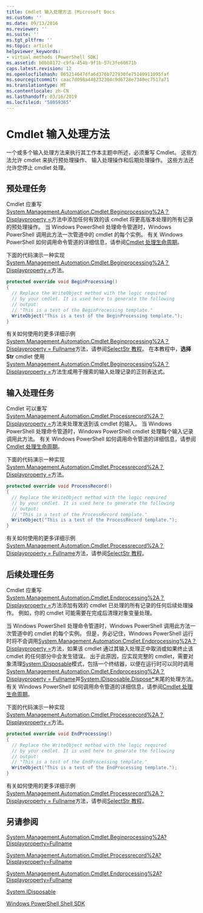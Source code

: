 ```yaml
---
title: Cmdlet 输入处理方法 |Microsoft Docs
ms.custom: ''
ms.date: 09/13/2016
ms.reviewer: ''
ms.suite: ''
ms.tgt_pltfrm: ''
ms.topic: article
helpviewer_keywords:
- virtual methods (PowerShell SDK]
ms.assetid: b0bb8172-c9fa-454b-9f1b-57c3fe60671b
caps.latest.revision: 12
ms.openlocfilehash: 065214647dfa6d376b727930fe75140911095faf
ms.sourcegitcommit: caac7d098a448232304c9d6728e7340ec7517a71
ms.translationtype: MT
ms.contentlocale: zh-CN
ms.lasthandoff: 03/16/2019
ms.locfileid: "58059365"
---
```

# <a name="cmdlet-input-processing-methods"></a>Cmdlet 输入处理方法

一个或多个输入处理方法来执行其工作本主题中所述，必须重写 Cmdlet。 这些方法允许 cmdlet 来执行预处理操作、 输入处理操作和后期处理操作。 这些方法还允许您停止 cmdlet 处理。

## <a name="pre-processing-tasks"></a>预处理任务

Cmdlet 应重写[System.Management.Automation.Cmdlet.Beginprocessing%2A？Displayproperty =](/dotnet/api/system.management.automation.cmdlet.beginprocessing?view=powershellsdk-1.1.0)方法中添加任何有效的该 cmdlet 将更高版本处理的所有记录的预处理操作。 当 Windows PowerShell 处理命令管道时，Windows PowerShell 调用此方法一次管道中的 cmdlet 的每个实例。 有关 Windows PowerShell 如何调用命令管道的详细信息，请参阅[Cmdlet 处理生命周期](https://msdn.microsoft.com/en-us/3202f55c-314d-4ac3-ad78-4c7ca72253c5)。

下面的代码演示一种实现[System.Management.Automation.Cmdlet.Beginprocessing%2A？Displayproperty =](/dotnet/api/system.management.automation.cmdlet.beginprocessing?view=powershellsdk-1.1.0)方法。

```csharp
protected override void BeginProcessing()
{
  // Replace the WriteObject method with the logic required
  // by your cmdlet. It is used here to generate the following
  // output:
  // "This is a test of the BeginProcessing template."
  WriteObject("This is a test of the BeginProcessing template.");
}
```

有关如何使用的更多详细示例[System.Management.Automation.Cmdlet.Beginprocessing%2A？Displayproperty = Fullname](/dotnet/api/system.management.automation.cmdlet.beginprocessing?view=powershellsdk-1.1.0)方法，请参阅[SelectStr 教程](./selectstr-tutorial.md)。 在本教程中，**选择 Str** cmdlet 使用[System.Management.Automation.Cmdlet.Beginprocessing%2A？Displayproperty =](/dotnet/api/system.management.automation.cmdlet.beginprocessing?view=powershellsdk-1.1.0)方法生成用于搜索的输入处理记录的正则表达式。

## <a name="input-processing-tasks"></a>输入处理任务

Cmdlet 可以重写[System.Management.Automation.Cmdlet.Processrecord%2A？Displayproperty =](/dotnet/api/system.management.automation.cmdlet.processrecord?view=powershellsdk-1.1.0)方法来处理发送到该 cmdlet 的输入。 当 Windows PowerShell 处理命令管道时，Windows PowerShell cmdlet 处理每个输入记录调用此方法。 有关 Windows PowerShell 如何调用命令管道的详细信息，请参阅[Cmdlet 处理生命周期](https://msdn.microsoft.com/en-us/3202f55c-314d-4ac3-ad78-4c7ca72253c5)。

下面的代码演示一种实现[System.Management.Automation.Cmdlet.Processrecord%2A？Displayproperty =](/dotnet/api/system.management.automation.cmdlet.processrecord?view=powershellsdk-1.1.0)方法。

```csharp
protected override void ProcessRecord()
{
  // Replace the WriteObject method with the logic required
  // by your cmdlet. It is used here to generate the following
  // output:
  // "This is a test of the ProcessRecord template."
  WriteObject("This is a test of the ProcessRecord template.");
}
```

有关如何使用的更多详细示例[System.Management.Automation.Cmdlet.Processrecord%2A？Displayproperty = Fullname](/dotnet/api/system.management.automation.cmdlet.processrecord?view=powershellsdk-1.1.0)方法，请参阅[SelectStr 教程](./selectstr-tutorial.md)。

## <a name="post-processing-tasks"></a>后续处理任务

Cmdlet 应重写[System.Management.Automation.Cmdlet.Endprocessing%2A？Displayproperty =](/dotnet/api/system.management.automation.cmdlet.endprocessing?view=powershellsdk-1.1.0)方法添加有效的 cmdlet 已处理的所有记录的任何后续处理操作。 例如，你的 cmdlet 可能需要在完成后清理对象变量处理。

当 Windows PowerShell 处理命令管道时，Windows PowerShell 调用此方法一次管道中的 cmdlet 的每个实例。 但是，务必记住，Windows PowerShell 运行时将不会调用[System.Management.Automation.Cmdlet.Endprocessing%2A？Displayproperty =](/dotnet/api/system.management.automation.cmdlet.endprocessing?view=powershellsdk-1.1.0)方法，如果该 cmdlet 通过其输入处理正中取消或如果终止该 cmdlet 的任何部分中会发生错误。 出于此原因，应实现完整的 cmdlet，需要对象清理[System.IDisposable](/dotnet/api/System.IDisposable)模式，包括一个终结器，以便在运行时可以同时调用[System.Management.Automation.Cmdlet.Endprocessing%2A？Displayproperty = Fullname](/dotnet/api/system.management.automation.cmdlet.endprocessing?view=powershellsdk-1.1.0)并[System.IDisposable.Dispose*](/dotnet/api/System.IDisposable.Dispose)末尾的处理方法。 有关 Windows PowerShell 如何调用命令管道的详细信息，请参阅[Cmdlet 处理生命周期](https://msdn.microsoft.com/en-us/3202f55c-314d-4ac3-ad78-4c7ca72253c5)。

下面的代码演示一种实现[System.Management.Automation.Cmdlet.Processrecord%2A？Displayproperty =](/dotnet/api/system.management.automation.cmdlet.processrecord?view=powershellsdk-1.1.0)方法。

```csharp
protected override void EndProcessing()
{
  // Replace the WriteObject method with the logic required
  // by your cmdlet. It is used here to generate the following
  // output:
  // "This is a test of the EndProcessing template."
  WriteObject("This is a test of the EndProcessing template.");
}
```

有关如何使用的更多详细示例[System.Management.Automation.Cmdlet.Processrecord%2A？Displayproperty = Fullname](/dotnet/api/system.management.automation.cmdlet.processrecord?view=powershellsdk-1.1.0)方法，请参阅[SelectStr 教程](./selectstr-tutorial.md)。

## <a name="see-also"></a>另请参阅

[System.Management.Automation.Cmdlet.Beginprocessing%2A?Displayproperty=Fullname](/dotnet/api/system.management.automation.cmdlet.beginprocessing?view=powershellsdk-1.1.0)

[System.Management.Automation.Cmdlet.Processrecord%2A?Displayproperty=Fullname](/dotnet/api/system.management.automation.cmdlet.processrecord?view=powershellsdk-1.1.0)

[System.Management.Automation.Cmdlet.Endprocessing%2A?Displayproperty=Fullname](/dotnet/api/system.management.automation.cmdlet.endprocessing?view=powershellsdk-1.1.0)

[System.IDisposable](/dotnet/api/System.IDisposable)

[Windows PowerShell Shell SDK](../windows-powershell-reference.md)
